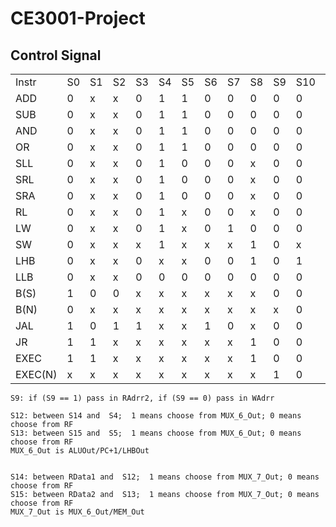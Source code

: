 CE3001-Project
==============

Control Signal
--------------
<table>
<tr><td>Instr</td><td>S0</td><td>S1</td><td>S2</td><td>S3</td><td>S4</td><td>S5</td><td>S6</td><td>S7</td><td>S8</td><td>S9</td><td>S10</td><td>S11</td><td>S12</td><td>S13</td><td>S14</td><td>S15</td><td>ALUOp</td><td>RFEn</td><td>MEn</td><td>MWEn</td><td>FLAG_En</td></tr>

<tr><td>ADD</td><td>0</td><td>x</td><td>x</td><td>0</td><td>1</td><td>1</td><td>0</td><td>0</td><td>0</td><td>0</td><td>0</td><td>0</td><td>c</td><td>c</td><td>c</td><td>c</td><td>000</td><td>1</td><td>0</td><td>1</td><td>1</td></tr>

<tr><td>SUB</td><td>0</td><td>x</td><td>x</td><td>0</td><td>1</td><td>1</td><td>0</td><td>0</td><td>0</td><td>0</td><td>0</td><td>0</td><td>c</td><td>c</td><td>c</td><td>c</td><td>001</td><td>1</td><td>0</td><td>1</td><td>1</td></tr>

<tr><td>AND</td><td>0</td><td>x</td><td>x</td><td>0</td><td>1</td><td>1</td><td>0</td><td>0</td><td>0</td><td>0</td><td>0</td><td>0</td><td>c</td><td>c</td><td>c</td><td>c</td><td>010</td><td>1</td><td>0</td><td>1</td><td>1</td></tr>

<tr><td>OR</td><td>0</td><td>x</td><td>x</td><td>0</td><td>1</td><td>1</td><td>0</td><td>0</td><td>0</td><td>0</td><td>0</td><td>0</td><td>c</td><td>c</td><td>c</td><td>c</td><td>011</td><td>1</td><td>0</td><td>1</td><td>1</td></tr>

<tr><td>SLL</td><td>0</td><td>x</td><td>x</td><td>0</td><td>1</td><td>0</td><td>0</td><td>0</td><td>x</td><td>0</td><td>0</td><td>0</td><td>c</td><td>x</td><td>c</td><td>x</td><td>100</td><td>1</td><td>0</td><td>1</td><td>0</td></tr>

<tr><td>SRL</td><td>0</td><td>x</td><td>x</td><td>0</td><td>1</td><td>0</td><td>0</td><td>0</td><td>x</td><td>0</td><td>0</td><td>0</td><td>c</td><td>x</td><td>c</td><td>x</td><td>101</td><td>1</td><td>0</td><td>1</td><td>0</td></tr>

<tr><td>SRA</td><td>0</td><td>x</td><td>x</td><td>0</td><td>1</td><td>0</td><td>0</td><td>0</td><td>x</td><td>0</td><td>0</td><td>0</td><td>c</td><td>x</td><td>c</td><td>x</td><td>110</td><td>1</td><td>0</td><td>1</td><td>0</td></tr>
<tr><td>RL</td><td>0</td><td>x</td><td>x</td><td>0</td><td>1</td><td>x</td><td>0</td><td>0</td><td>x</td><td>0</td><td>0</td><td>0</td><td>c</td><td>x</td><td>c</td><td>x</td><td>111</td><td>1</td><td>0</td><td>1</td><td>0</td></tr>

<tr><td>LW</td><td>0</td><td>x</td><td>x</td><td>0</td><td>1</td><td>x</td><td>0</td><td>1</td><td>0</td><td>0</td><td>0</td><td>1</td><td>c</td><td>x</td><td>c</td><td>x</td><td>000</td><td>1</td><td>1</td><td>1</td><td>0</td></tr>

<tr><td>SW</td><td>0</td><td>x</td><td>x</td><td>x</td><td>1</td><td>x</td><td>x</td><td>x</td><td>1</td><td>0</td><td>x</td><td>1</td><td>c</td><td>x</td><td>c</td><td>x</td><td>000</td><td>0</td><td>1</td><td>0</td><td>0</td></tr>

<tr><td>LHB</td><td>0</td><td>x</td><td>x</td><td>0</td><td>x</td><td>x</td><td>0</td><td>0</td><td>1</td><td>0</td><td>1</td><td>0</td><td>x</td><td>c</td><td>x</td><td>c</td><td>xxx</td><td>1</td><td>0</td><td>1</td><td>0</td></tr>

<tr><td>LLB</td><td>0</td><td>x</td><td>x</td><td>0</td><td>0</td><td>0</td><td>0</td><td>0</td><td>0</td><td>0</td><td>0</td><td>0</td><td>x</td><td>c</td><td>x</td><td>c</td><td>010</td><td>1</td><td>0</td><td>1</td><td>0</td></tr>

<tr><td>B(S)</td><td>1</td><td>0</td><td>0</td><td>x</td><td>x</td><td>x</td><td>x</td><td>x</td><td>x</td><td>0</td><td>0</td><td>0</td><td>x</td><td>x</td><td>x</td><td>x</td><td>xxx</td><td>0</td><td>0</td><td>1</td><td>0</td></tr>

<tr><td>B(N)</td><td>0</td><td>x</td><td>x</td><td>x</td><td>x</td><td>x</td><td>x</td><td>x</td><td>x</td><td>x</td><td>0</td><td>0</td><td>x</td><td>x</td><td>x</td><td>x</td><td>xxx</td><td>0</td><td>0</td><td>1</td><td>0</td></tr>

<tr><td>JAL</td><td>1</td><td>0</td><td>1</td><td>1</td><td>x</td><td>x</td><td>1</td><td>0</td><td>x</td><td>0</td><td>0</td><td>0</td><td>x</td><td>x</td><td>x</td><td>x</td><td>xxx</td><td>1</td><td>0</td><td>1</td><td>0</td></tr>

<tr><td>JR</td><td>1</td><td>1</td><td>x</td><td>x</td><td>x</td><td>x</td><td>x</td><td>x</td><td>1</td><td>0</td><td>0</td><td>0</td><td>x</td><td>c</td><td>x</td><td>c</td><td>xxx</td><td>0</td><td>0</td><td>1</td><td>0</td></tr>

<tr><td>EXEC</td><td>1</td><td>1</td><td>x</td><td>x</td><td>x</td><td>x</td><td>x</td><td>x</td><td>1</td><td>0</td><td>0</td><td>0</td><td>x</td><td>c</td><td>x</td><td>c</td><td>xxx</td><td>0</td><td>0</td><td>1</td><td>0</td></tr>

<tr><td>EXEC(N)</td><td>x</td><td>x</td><td>x</td><td>x</td><td>x</td><td>x</td><td>x</td><td>x</td><td>x</td><td>1</td><td>0</td><td>0</td><td>x</td><td>x</td><td>x</td><td>x</td><td>xxx</td><td>0</td><td>0</td><td>1</td><td>0</td></td></tr>
</table>

    S9: if (S9 == 1) pass in RAdrr2, if (S9 == 0) pass in WAdrr

    S12: between S14 and  S4;  1 means choose from MUX_6_Out; 0 means choose from RF
    S13: between S15 and  S5;  1 means choose from MUX_6_Out; 0 means choose from RF
    MUX_6_Out is ALUOut/PC+1/LHBOut


    S14: between RData1 and  S12;  1 means choose from MUX_7_Out; 0 means choose from RF
    S15: between RData2 and  S13;  1 means choose from MUX_7_Out; 0 means choose from RF
    MUX_7_Out is MUX_6_Out/MEM_Out
